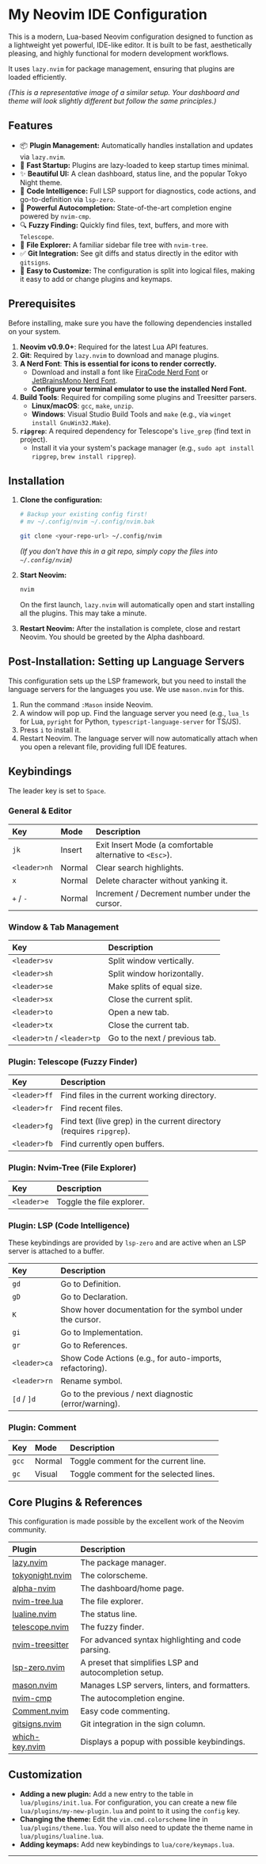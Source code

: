 # My Neovim IDE Configuration

This is a modern, Lua-based Neovim configuration designed to function as a lightweight yet powerful, IDE-like editor. It is built to be fast, aesthetically pleasing, and highly functional for modern development workflows.

It uses `lazy.nvim` for package management, ensuring that plugins are loaded efficiently.


*(This is a representative image of a similar setup. Your dashboard and theme will look slightly different but follow the same principles.)*

## Features

*   📦 **Plugin Management:** Automatically handles installation and updates via `lazy.nvim`.
*   🚀 **Fast Startup:** Plugins are lazy-loaded to keep startup times minimal.
*   ✨ **Beautiful UI:** A clean dashboard, status line, and the popular Tokyo Night theme.
*   🧠 **Code Intelligence:** Full LSP support for diagnostics, code actions, and go-to-definition via `lsp-zero`.
*   🤖 **Powerful Autocompletion:** State-of-the-art completion engine powered by `nvim-cmp`.
*   🔍 **Fuzzy Finding:** Quickly find files, text, buffers, and more with `Telescope`.
*   🌳 **File Explorer:** A familiar sidebar file tree with `nvim-tree`.
*   ✅ **Git Integration:** See git diffs and status directly in the editor with `gitsigns`.
*   🔧 **Easy to Customize:** The configuration is split into logical files, making it easy to add or change plugins and keymaps.

## Prerequisites

Before installing, make sure you have the following dependencies installed on your system.

1.  **Neovim v0.9.0+**: Required for the latest Lua API features.
2.  **Git**: Required by `lazy.nvim` to download and manage plugins.
3.  **A Nerd Font**: **This is essential for icons to render correctly.**
    *   Download and install a font like [FiraCode Nerd Font](https://www.nerdfonts.com/font-downloads) or [JetBrainsMono Nerd Font](https://www.nerdfonts.com/font-downloads).
    *   **Configure your terminal emulator to use the installed Nerd Font.**
4.  **Build Tools**: Required for compiling some plugins and Treesitter parsers.
    *   **Linux/macOS**: `gcc`, `make`, `unzip`.
    *   **Windows**: Visual Studio Build Tools and `make` (e.g., via `winget install GnuWin32.Make`).
5.  **`ripgrep`**: A required dependency for Telescope's `live_grep` (find text in project).
    *   Install it via your system's package manager (e.g., `sudo apt install ripgrep`, `brew install ripgrep`).

## Installation

1.  **Clone the configuration:**
    ```bash
    # Backup your existing config first!
    # mv ~/.config/nvim ~/.config/nvim.bak

    git clone <your-repo-url> ~/.config/nvim
    ```
    *(If you don't have this in a git repo, simply copy the files into `~/.config/nvim`)*

2.  **Start Neovim:**
    ```bash
    nvim
    ```
    On the first launch, `lazy.nvim` will automatically open and start installing all the plugins. This may take a minute.

3.  **Restart Neovim:**
    After the installation is complete, close and restart Neovim. You should be greeted by the Alpha dashboard.

## Post-Installation: Setting up Language Servers

This configuration sets up the LSP framework, but you need to install the language servers for the languages you use. We use `mason.nvim` for this.

1.  Run the command `:Mason` inside Neovim.
2.  A window will pop up. Find the language server you need (e.g., `lua_ls` for Lua, `pyright` for Python, `typescript-language-server` for TS/JS).
3.  Press `i` to install it.
4.  Restart Neovim. The language server will now automatically attach when you open a relevant file, providing full IDE features.

## Keybindings

The leader key is set to `Space`.

### General & Editor

| Key | Mode | Description |
| :--- | :--- | :--- |
| `jk` | Insert | Exit Insert Mode (a comfortable alternative to `<Esc>`). |
| `<leader>nh` | Normal | Clear search highlights. |
| `x` | Normal | Delete character without yanking it. |
| `+` / `-` | Normal | Increment / Decrement number under the cursor. |

### Window & Tab Management

| Key | Description |
| :--- | :--- |
| `<leader>sv` | Split window vertically. |
| `<leader>sh` | Split window horizontally. |
| `<leader>se` | Make splits of equal size. |
| `<leader>sx` | Close the current split. |
| `<leader>to` | Open a new tab. |
| `<leader>tx` | Close the current tab. |
| `<leader>tn` / `<leader>tp` | Go to the next / previous tab. |

### Plugin: Telescope (Fuzzy Finder)

| Key | Description |
| :--- | :--- |
| `<leader>ff` | Find files in the current working directory. |
| `<leader>fr` | Find recent files. |
| `<leader>fg` | Find text (live grep) in the current directory (requires `ripgrep`). |
| `<leader>fb` | Find currently open buffers. |

### Plugin: Nvim-Tree (File Explorer)

| Key | Description |
| :--- | :--- |
| `<leader>e` | Toggle the file explorer. |

### Plugin: LSP (Code Intelligence)

These keybindings are provided by `lsp-zero` and are active when an LSP server is attached to a buffer.

| Key | Description |
| :--- | :--- |
| `gd` | Go to Definition. |
| `gD` | Go to Declaration. |
| `K` | Show hover documentation for the symbol under the cursor. |
| `gi` | Go to Implementation. |
| `gr` | Go to References. |
| `<leader>ca` | Show Code Actions (e.g., for auto-imports, refactoring). |
| `<leader>rn` | Rename symbol. |
| `[d` / `]d` | Go to the previous / next diagnostic (error/warning). |

### Plugin: Comment

| Key | Mode | Description |
| :--- | :--- | :--- |
| `gcc` | Normal | Toggle comment for the current line. |
| `gc` | Visual | Toggle comment for the selected lines. |

## Core Plugins & References

This configuration is made possible by the excellent work of the Neovim community.

| Plugin | Description |
| :--- | :--- |
| [lazy.nvim](https://github.com/folke/lazy.nvim) | The package manager. |
| [tokyonight.nvim](https://github.com/folke/tokyonight.nvim) | The colorscheme. |
| [alpha-nvim](https://github.com/goolord/alpha-nvim) | The dashboard/home page. |
| [nvim-tree.lua](https://github.com/nvim-tree/nvim-tree.lua) | The file explorer. |
| [lualine.nvim](https://github.com/nvim-lualine/lualine.nvim) | The status line. |
| [telescope.nvim](https://github.com/nvim-telescope/telescope.nvim) | The fuzzy finder. |
| [nvim-treesitter](https://github.com/nvim-treesitter/nvim-treesitter) | For advanced syntax highlighting and code parsing. |
| [lsp-zero.nvim](https://github.com/VonHeikemen/lsp-zero.nvim) | A preset that simplifies LSP and autocompletion setup. |
| [mason.nvim](https://github.com/williamboman/mason.nvim) | Manages LSP servers, linters, and formatters. |
| [nvim-cmp](https://github.com/hrsh7th/nvim-cmp) | The autocompletion engine. |
| [Comment.nvim](https://github.com/numToStr/Comment.nvim) | Easy code commenting. |
| [gitsigns.nvim](https://github.com/lewis6991/gitsigns.nvim) | Git integration in the sign column. |
| [which-key.nvim](https://github.com/folke/which-key.nvim) | Displays a popup with possible keybindings. |

## Customization

*   **Adding a new plugin:** Add a new entry to the table in `lua/plugins/init.lua`. For configuration, you can create a new file `lua/plugins/my-new-plugin.lua` and point to it using the `config` key.
*   **Changing the theme:** Edit the `vim.cmd.colorscheme` line in `lua/plugins/theme.lua`. You will also need to update the theme name in `lua/plugins/lualine.lua`.
*   **Adding keymaps:** Add new keybindings to `lua/core/keymaps.lua`.

---
